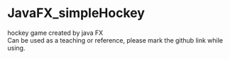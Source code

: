 # JavaFX_simpleHockey
hockey game created by java FX  
Can be used as a teaching or reference, please mark the github link while using.
